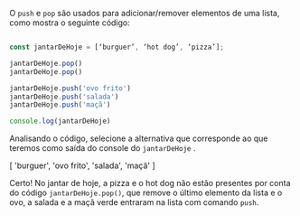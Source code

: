O `push` e `pop` são usados para adicionar/remover elementos de uma lista, como mostra o seguinte código:

```js

const jantarDeHoje = [‘burguer’, ‘hot dog’, ‘pizza’];

jantarDeHoje.pop()
jantarDeHoje.pop()

jantarDeHoje.push('ovo frito')
jantarDeHoje.push('salada')
jantarDeHoje.push('maçã')

console.log(jantarDeHoje)
```

Analisando o código, selecione a alternativa que corresponde ao que teremos como saída do console do `jantarDeHoje` .

[ 'burguer', 'ovo frito', 'salada', 'maçã' ]

Certo! No jantar de hoje, a pizza e o hot dog não estão presentes por conta do código `jantarDeHoje.pop()`, que remove o último elemento da lista e o ovo, a salada e a maçã verde entraram na lista com comando `push`.